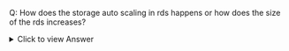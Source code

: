 Q: How does the storage auto scaling in rds happens or how does the size of the rds increases?

<details>
  <summary>Click to view Answer</summary>

- You can't reduce the amount of storage for a DB instance after storage has been allocated. When you increase the allocated storage, it must be by at least 10 percent. If you try to increase the value by less than 10 percent, you get an error. Scaling storage for RDS for SQL Server DB instances is supported only for the General Purpose SSD and Provisioned IOPS SSD storage types. [Increasing DB instance storage capacity](https://docs.aws.amazon.com/AmazonRDS/latest/UserGuide/USER_PIOPS.ModifyingExisting.html)
- You must set the maximum storage threshold to at least 10% more than the current allocated storage. We recommend setting it to at least 26% more to avoid receiving an event notification that the storage size is approaching the maximum storage threshold.
- For example, if you have DB instance with 1000 GiB of allocated storage, then set the maximum storage threshold to at least 1100 GiB. If you don't, you get an error such as Invalid max storage size for engine_name. However, we recommend that you set the maximum storage threshold to at least 1260 GiB to avoid the event notification. [Managing capacity automatically with Amazon RDS storage autoscaling](https://docs.aws.amazon.com/AmazonRDS/latest/UserGuide/USER_PIOPS.Autoscaling.html)
- Storage optimization can take several hours. You can't make further storage modifications for either six (6) hours or until storage optimization has completed on the instance, whichever is longer. 

</details>
